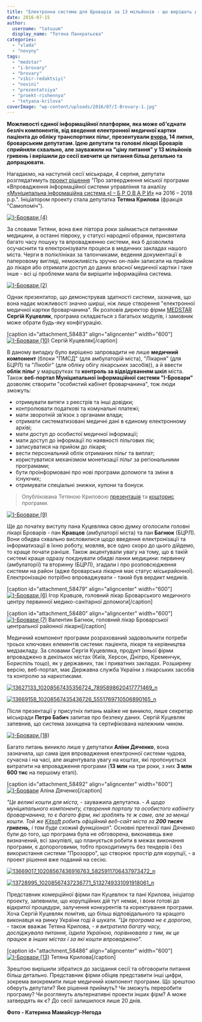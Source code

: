 ```yaml
---
title: "Електронна система для Броварів за 13 мільйонів - що вирішать депутати?"
date: 2016-07-15
author: 
  username: "tatuuum"
  display_name: "Тетяна Панкратьєва"
categories: 
  - "vlada"
  - "novyny"
tags: 
  - "medstar"
  - "i-brovary"
  - "brovary"
  - "vibir-redaktsiyi"
  - "novini"
  - "prezentatsiya"
  - "proekt-rishennya"
  - "tetyana-krilova"
coverImage: "wp-content/uploads/2016/07/I-Brovary-1.jpg"
---
```


**Можливості єдиної інформаційної платформи, яка може об'єднати безліч компонентів, від введення електронної медичної картки паціента до обліку транспортних пільг, презентували [вчора](https://mpz.brovary.org/anons-14-lypnya-prezentuvatymut-munitsypalnu-systemu-i-brovary/), 14 липня, броварським депутатам. Ідею депутати та головні лікарі Броварів сприйняли схвально, але зауважили на "ціну питання" у 13 мільйонів гривень і вирішили до сесії вивчити це питання більш детально та допрацювати.**

Нагадаємо, на наступній сесії міськради, 4 серпня, депутати розглядатимуть [проект рішення](https://docs.brovary.org/p38438/07.07.2016) "Про затвердження міської програми «Впровадження інформаційної системи управління та аналізу [«Муніципальна інформаційна система «І – Б Р О В А Р И»](https://onedrive.live.com/view.aspx?resid=72571393D4771099!7783&ithint=file%2cdocx&app=Word&authkey=!AG5M4d1BvhKRuEA) на 2016 – 2018 р.р.". Ініціатором проекту стала депутатка **Тетяна Крилова** (фракція "Самопоміч").

[![І-Бровари (4)](https://mpz.brovary.org/wp-content/uploads/2016/07/I-Brovary-4.jpg)](https://mpz.brovary.org/wp-content/uploads/2016/07/I-Brovary-4.jpg)

За словами Тетяни, вона вже півтора роки займається питаннями медицини, а останні півроку, у статусі народної обранки, присвятила багато часу пошуку та впровадженню системи, яка б дозволила осучаснити та електронізувати процеси в медичних закладах нашого міста. Черги в поліклініках за талончиками, ведення документації в паперовому вигляді, неможливість зручно он-лайн записати на прийом до лікаря або отримати доступ до даних власної медичної картки і таке інше - всі ці проблеми мала би вирішити інформаційна система.

[![І-Бровари (2)](https://mpz.brovary.org/wp-content/uploads/2016/07/I-Brovary-2.jpg)](https://mpz.brovary.org/wp-content/uploads/2016/07/I-Brovary-2.jpg)

Однак презентатор, що демонстрував здатності системи, зазначив, що вона надає можливості значно ширші, ніж лише створення "електронної медичної картки броварчанина". Як розповів директор фірми [MEDSTAR](https://med-star.com.ua/) **Сергій Куцевляк**, програма складається з багатьох модулів, і замовник може обрати будь-яку конфігурацію.

\[caption id="attachment\_58483" align="aligncenter" width="600"\][![І-Бровари (10)](https://mpz.brovary.org/wp-content/uploads/2016/07/I-Brovary-10.jpg)](https://mpz.brovary.org/wp-content/uploads/2016/07/I-Brovary-10.jpg) Сергій Куцевляк\[/caption\]

В даному випадку було вирішено запровадити не лише **медичний** **компонент** (блоки "ПМСД" (для амбулаторій міста), "Лікарня" (для БЦРЛ) та "Лікобіг" (для обліку обігу лікарських засобів)), а й ввести **облік пільг** у маршрутках та **контроль за відвідуванням шкіл** міста. Також **веб-портал Муніципальної інформаційної системи "І-Бровари"** дозволяє створити "особистий кабінет броварчанина", тож люди зможуть:

- отримувати витяги з реєстрів та інші довідки;
- контролювати податкові та комунальні платежі;
- мати зворотній зв’язок з органами влади;
- отримати систематизовані медичні дані в єдиному електронному архіві;
- мати доступ до особистої медичної інформації;
- мати доступ до інформації по наявності пільгових лік;
- записуватися на прийом до лікаря;
- вести персональний облік отриманих пільг та виплат;
- користуватися механізмом монетизації пільг за регіональними програмами;
- бути проінформовані про нові програми допомоги та зміни в існуючих;
- отримувати спеціальні знижки, купони та бонуси.

> Опублікована Тетяною Криловою [презентація](https://www.facebook.com/tanja.bavina/posts/10208567441676882?pnref=story) та [кошторис](https://www.facebook.com/tanja.bavina/posts/10208571250052089?pnref=story) програми.

[![І-Бровари (9)](https://mpz.brovary.org/wp-content/uploads/2016/07/I-Brovary-9.jpg)](https://mpz.brovary.org/wp-content/uploads/2016/07/I-Brovary-9.jpg)

Ще до початку виступу пана Куцевляка свою думку оголосили головні лікарі Броварів - пан **Кравцов** (амбулаторії міста) та пан **Багнюк** (БЦРЛ). Вони обидва схвально висловилися щодо введення електронізації та інформатизації в їхню роботу, мовляв, все одно скоро до цього дійдемо, то краще почати раніше. Також акцентували увагу на тому, що в такій системі краще одразу поєднувати обидві ланки медицини: первинну (амбулаторії) та вторинну (БЦРЛ), згадали і про розповсюдження системи на район (адже броварська лікарня має статус міськрайонної). Електронізацію потрібно впроваджувати - такий був вердикт медиків.

\[caption id="attachment\_58479" align="aligncenter" width="600"\][![І-Бровари (6)](https://mpz.brovary.org/wp-content/uploads/2016/07/I-Brovary-6.jpg)](https://mpz.brovary.org/wp-content/uploads/2016/07/I-Brovary-6.jpg) Ігор Кравцов, головний лікар Броварського медичного центру первинної медико-санітарної допомоги\[/caption\]

\[caption id="attachment\_58480" align="aligncenter" width="600"\][![І-Бровари (7)](https://mpz.brovary.org/wp-content/uploads/2016/07/I-Brovary-7.jpg)](https://mpz.brovary.org/wp-content/uploads/2016/07/I-Brovary-7.jpg) Валентин Багнюк, головний лікар Броварської центральної районної лікарні\[/caption\]

Медичний компонент програми розрахований задовольнити потреби троьох ключових елементів системи: паціента, лікаря та керівництва медзакладу. За словами Сергія Куцевляка, продукт їхньої фірми впроваджено в декількох містах (Київ, Херсон, Дніпро, Кременчук, Бориспіль тощо), як у державних, так і приватних закладах. Розширену версію, веб-портал, має Державна служба України з лікарських засобів та контролю за наркотиками.

[![13627133_10208567435356724_7895898620417771469_n](https://mpz.brovary.org/wp-content/uploads/2016/07/13627133_10208567435356724_7895898620417771469_n.jpg)](https://mpz.brovary.org/wp-content/uploads/2016/07/13627133_10208567435356724_7895898620417771469_n.jpg)

[![13669158_10208567435436726_5551769710506890165_n](https://mpz.brovary.org/wp-content/uploads/2016/07/13669158_10208567435436726_5551769710506890165_n.jpg)](https://mpz.brovary.org/wp-content/uploads/2016/07/13669158_10208567435436726_5551769710506890165_n.jpg)

Після презентації у присутніх питань майже не виникло, лише секретар міськради **Петро Бабич** запитав про безпеку даних. Сергій Куцевляк запевнив, що система захищена та сертифікована належним чином.

[![І-Бровари (18)](https://mpz.brovary.org/wp-content/uploads/2016/07/I-Brovary-18.jpg)](https://mpz.brovary.org/wp-content/uploads/2016/07/I-Brovary-18.jpg)

Багато питань виникло лише у депутатки **Аліни Дяченко**, вона зазначила, що сама ідея впровадження електронної системи чудова, сучасна і на часі, але акцентувала увагу на коштах, які пропонується витратити на впровадження програми (**13 млн** на три роки, з них **3 млн 600 тис** на першому етапі).

\[caption id="attachment\_58492" align="aligncenter" width="600"\][![І-Бровари](https://mpz.brovary.org/wp-content/uploads/2016/07/I-Brovary.jpg)](https://mpz.brovary.org/wp-content/uploads/2016/07/I-Brovary.jpg) Аліна Дяченко\[/caption\]

_"Це великі кошти для міста,_ - зауважила депутатка. - _А щодо муніципального компоненту, створення порталу та особистого кабінету броварчанина, то є багато фірм, які зроблять те ж саме, але за менші кошти. Той же [Kitsoft](https://mpz.brovary.org/u-brovarskoyi-miskoyi-rady-bude-novyj-sajt-za-200-tys-grn/) робить офіційний веб-сайт міста за **200 тисяч гривень,** і там буде схожий функціонал"._ Основні претензії пані Дяченко були до того, що програма була не обговорена, виконавець вже визначений, всі закупівлі, що планується робити в межах виконання програми, є допороговими, тобто проходитимуть без тендерів і без використання системи "Прозорро", що створює простір для корупції, - а проект рішення вже поданий на сесію.

[![13669017_10208567436916763_5825911706437973472_n](https://mpz.brovary.org/wp-content/uploads/2016/07/13669017_10208567436916763_5825911706437973472_n.jpg)](https://mpz.brovary.org/wp-content/uploads/2016/07/13669017_10208567436916763_5825911706437973472_n.jpg)

[![13728995_10208567437236771_5132749331091918061_n](https://mpz.brovary.org/wp-content/uploads/2016/07/13728995_10208567437236771_5132749331091918061_n.jpg)](https://mpz.brovary.org/wp-content/uploads/2016/07/13728995_10208567437236771_5132749331091918061_n.jpg)

Представник комерційної фірми пан Куцевлюк та пані Крилова, ініціатор проекту, запевнили, що корупційних дій тут немає, і вони готові до відкритої процедури, залучення конкурентів та коректування програми. Хоча Сергій Куцевляк помітив, що більш відповідального та кращого виконавця на ринку України годі й шукати. _"Ця програма не є дорогою,_ - також вважає Тетяна Крилова, - _я витратила багату часу, досліджувала питання, їздила Україною, порівнювала з тим, як це працює в інших містах і за які кошти впроваджено"._

\[caption id="attachment\_58486" align="aligncenter" width="600"\][![І-Бровари (13)](https://mpz.brovary.org/wp-content/uploads/2016/07/I-Brovary-13.jpg)](https://mpz.brovary.org/wp-content/uploads/2016/07/I-Brovary-13.jpg) Тетяна Крилова\[/caption\]

Зрештою вирішили зібратися до засідання сесії та обговорити питання більш детально. Представник фірми обіцяв представити інші цифри, зокрема виокремити лише медичний компонент програми. Що зрештою оберуть депутати? Яке рішення приймуть? Чи зможуть переробити програму? Чи розглянуть альтернативні проекти інших фірм? А може затвердять як є? До сесії залишилося лише 20 днів.

**Фото - Катерина Мамайсур-Негода**
